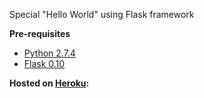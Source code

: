 Special "Hello World" using Flask framework

**Pre-requisites**
* [Python 2.7.4](http://www.python.org/)
* [Flask 0.10](http://flask.pocoo.org/)

**Hosted on [Heroku](https://www.heroku.com/):**

